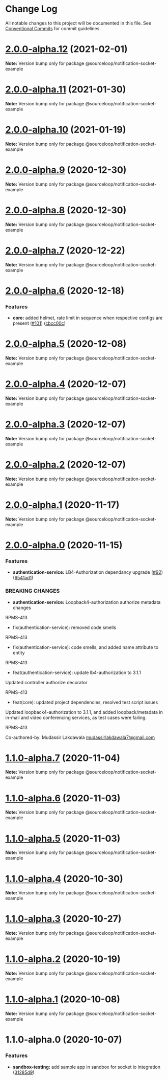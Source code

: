 # Change Log

All notable changes to this project will be documented in this file.
See [Conventional Commits](https://conventionalcommits.org) for commit guidelines.

# [2.0.0-alpha.12](https://github.com/sourcefuse/loopback4-microservice-catalog/compare/@sourceloop/notification-socket-example@2.0.0-alpha.11...@sourceloop/notification-socket-example@2.0.0-alpha.12) (2021-02-01)

**Note:** Version bump only for package @sourceloop/notification-socket-example





# [2.0.0-alpha.11](https://github.com/sourcefuse/loopback4-microservice-catalog/compare/@sourceloop/notification-socket-example@2.0.0-alpha.10...@sourceloop/notification-socket-example@2.0.0-alpha.11) (2021-01-30)

**Note:** Version bump only for package @sourceloop/notification-socket-example





# [2.0.0-alpha.10](https://github.com/sourcefuse/loopback4-microservice-catalog/compare/@sourceloop/notification-socket-example@2.0.0-alpha.9...@sourceloop/notification-socket-example@2.0.0-alpha.10) (2021-01-19)

**Note:** Version bump only for package @sourceloop/notification-socket-example





# [2.0.0-alpha.9](https://github.com/sourcefuse/loopback4-microservice-catalog/compare/@sourceloop/notification-socket-example@2.0.0-alpha.8...@sourceloop/notification-socket-example@2.0.0-alpha.9) (2020-12-30)

**Note:** Version bump only for package @sourceloop/notification-socket-example





# [2.0.0-alpha.8](https://github.com/sourcefuse/loopback4-microservice-catalog/compare/@sourceloop/notification-socket-example@2.0.0-alpha.7...@sourceloop/notification-socket-example@2.0.0-alpha.8) (2020-12-30)

**Note:** Version bump only for package @sourceloop/notification-socket-example





# [2.0.0-alpha.7](https://github.com/sourcefuse/loopback4-microservice-catalog/compare/@sourceloop/notification-socket-example@2.0.0-alpha.6...@sourceloop/notification-socket-example@2.0.0-alpha.7) (2020-12-22)

**Note:** Version bump only for package @sourceloop/notification-socket-example





# [2.0.0-alpha.6](https://github.com/sourcefuse/loopback4-microservice-catalog/compare/@sourceloop/notification-socket-example@2.0.0-alpha.5...@sourceloop/notification-socket-example@2.0.0-alpha.6) (2020-12-18)


### Features

* **core:** added helmet, rate limit in sequence when respective configs are present ([#101](https://github.com/sourcefuse/loopback4-microservice-catalog/issues/101)) ([cbcc00c](https://github.com/sourcefuse/loopback4-microservice-catalog/commit/cbcc00ca058299c284aa8a6857ccf73ed0621536))





# [2.0.0-alpha.5](https://github.com/sourcefuse/loopback4-microservice-catalog/compare/@sourceloop/notification-socket-example@2.0.0-alpha.4...@sourceloop/notification-socket-example@2.0.0-alpha.5) (2020-12-08)

**Note:** Version bump only for package @sourceloop/notification-socket-example





# [2.0.0-alpha.4](https://github.com/sourcefuse/loopback4-microservice-catalog/compare/@sourceloop/notification-socket-example@2.0.0-alpha.3...@sourceloop/notification-socket-example@2.0.0-alpha.4) (2020-12-07)

**Note:** Version bump only for package @sourceloop/notification-socket-example





# [2.0.0-alpha.3](https://github.com/sourcefuse/loopback4-microservice-catalog/compare/@sourceloop/notification-socket-example@2.0.0-alpha.2...@sourceloop/notification-socket-example@2.0.0-alpha.3) (2020-12-07)

**Note:** Version bump only for package @sourceloop/notification-socket-example





# [2.0.0-alpha.2](https://github.com/sourcefuse/loopback4-microservice-catalog/compare/@sourceloop/notification-socket-example@2.0.0-alpha.1...@sourceloop/notification-socket-example@2.0.0-alpha.2) (2020-12-07)

**Note:** Version bump only for package @sourceloop/notification-socket-example





# [2.0.0-alpha.1](https://github.com/sourcefuse/loopback4-microservice-catalog/compare/@sourceloop/notification-socket-example@2.0.0-alpha.0...@sourceloop/notification-socket-example@2.0.0-alpha.1) (2020-11-17)

**Note:** Version bump only for package @sourceloop/notification-socket-example





# [2.0.0-alpha.0](https://github.com/sourcefuse/loopback4-microservice-catalog/compare/@sourceloop/notification-socket-example@1.1.0-alpha.7...@sourceloop/notification-socket-example@2.0.0-alpha.0) (2020-11-15)


### Features

* **authentication-service:** LB4-Authorization dependancy upgrade ([#92](https://github.com/sourcefuse/loopback4-microservice-catalog/issues/92)) ([6541ad1](https://github.com/sourcefuse/loopback4-microservice-catalog/commit/6541ad1c68c5d764f1ef211b0c6d77b263a1520f))


### BREAKING CHANGES

* **authentication-service:** Loopback4-authorization authorize metadata changes

RPMS-413

* fix(authentication-service): removed code smells

RPMS-413

* fix(authentication-service): code smells, and added name attribute to entity

RPMS-413

* feat(authentication-service): update lb4-authorization to 3.1.1

Updated controller authorize decorator

RPMS-413

* feat(core): updated project dependencies, resolved test script issues

Updated loopback4-authorization to 3.1.1, and added loopback/metadata in in-mail and video
conferencing services, as test cases were failing.



RPMS-413

Co-authored-by: Mudassir Lakdawala <mudassirlakdawala7@gmail.com>





# [1.1.0-alpha.7](https://github.com/sourcefuse/loopback4-microservice-catalog/compare/@sourceloop/notification-socket-example@1.1.0-alpha.6...@sourceloop/notification-socket-example@1.1.0-alpha.7) (2020-11-04)

**Note:** Version bump only for package @sourceloop/notification-socket-example





# [1.1.0-alpha.6](https://github.com/sourcefuse/loopback4-microservice-catalog/compare/@sourceloop/notification-socket-example@1.1.0-alpha.5...@sourceloop/notification-socket-example@1.1.0-alpha.6) (2020-11-03)

**Note:** Version bump only for package @sourceloop/notification-socket-example





# [1.1.0-alpha.5](https://github.com/sourcefuse/loopback4-microservice-catalog/compare/@sourceloop/notification-socket-example@1.1.0-alpha.4...@sourceloop/notification-socket-example@1.1.0-alpha.5) (2020-11-03)

**Note:** Version bump only for package @sourceloop/notification-socket-example





# [1.1.0-alpha.4](https://github.com/sourcefuse/loopback4-microservice-catalog/compare/@sourceloop/notification-socket-example@1.1.0-alpha.3...@sourceloop/notification-socket-example@1.1.0-alpha.4) (2020-10-30)

**Note:** Version bump only for package @sourceloop/notification-socket-example





# [1.1.0-alpha.3](https://github.com/sourcefuse/loopback4-microservice-catalog/compare/@sourceloop/notification-socket-example@1.1.0-alpha.2...@sourceloop/notification-socket-example@1.1.0-alpha.3) (2020-10-27)

**Note:** Version bump only for package @sourceloop/notification-socket-example





# [1.1.0-alpha.2](https://github.com/sourcefuse/loopback4-microservice-catalog/compare/@sourceloop/notification-socket-example@1.1.0-alpha.1...@sourceloop/notification-socket-example@1.1.0-alpha.2) (2020-10-19)

**Note:** Version bump only for package @sourceloop/notification-socket-example





# [1.1.0-alpha.1](https://github.com/sourcefuse/loopback4-microservice-catalog/compare/@sourceloop/notification-socket-example@1.1.0-alpha.0...@sourceloop/notification-socket-example@1.1.0-alpha.1) (2020-10-08)

**Note:** Version bump only for package @sourceloop/notification-socket-example





# 1.1.0-alpha.0 (2020-10-07)


### Features

* **sandbox-testing:** add sample app in sandbox for socket io integration ([31285d9](https://github.com/sourcefuse/loopback4-microservice-catalog/commit/31285d9a690bc438fc175379ad815cfaca4e72a7))

